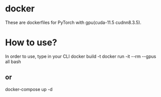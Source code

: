# docker

These are dockerfiles for PyTorch with gpu(cuda-11.5 cudnn8.3.5).

# How to use?
In order to use, type in your CLI
docker build -t <name> <path to Dockerfile>
docker run -it --rm --gpus all <name> bash
  
## or
docker-compose up -d
 
